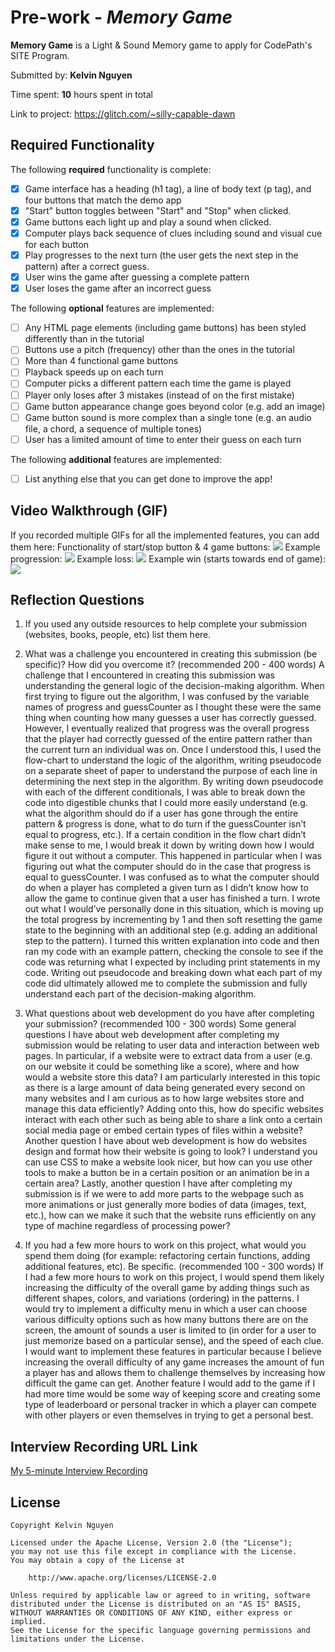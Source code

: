 # Pre-work - *Memory Game*

**Memory Game** is a Light & Sound Memory game to apply for CodePath's SITE Program. 

Submitted by: **Kelvin Nguyen**

Time spent: **10** hours spent in total

Link to project: https://glitch.com/~silly-capable-dawn

## Required Functionality

The following **required** functionality is complete:

* [x] Game interface has a heading (h1 tag), a line of body text (p tag), and four buttons that match the demo app
* [x] "Start" button toggles between "Start" and "Stop" when clicked. 
* [x] Game buttons each light up and play a sound when clicked. 
* [x] Computer plays back sequence of clues including sound and visual cue for each button
* [x] Play progresses to the next turn (the user gets the next step in the pattern) after a correct guess. 
* [x] User wins the game after guessing a complete pattern
* [x] User loses the game after an incorrect guess

The following **optional** features are implemented:

* [ ] Any HTML page elements (including game buttons) has been styled differently than in the tutorial
* [ ] Buttons use a pitch (frequency) other than the ones in the tutorial
* [ ] More than 4 functional game buttons
* [ ] Playback speeds up on each turn
* [ ] Computer picks a different pattern each time the game is played
* [ ] Player only loses after 3 mistakes (instead of on the first mistake)
* [ ] Game button appearance change goes beyond color (e.g. add an image)
* [ ] Game button sound is more complex than a single tone (e.g. an audio file, a chord, a sequence of multiple tones)
* [ ] User has a limited amount of time to enter their guess on each turn

The following **additional** features are implemented:

- [ ] List anything else that you can get done to improve the app!

## Video Walkthrough (GIF)

If you recorded multiple GIFs for all the implemented features, you can add them here:
Functionality of start/stop button & 4 game buttons:
![](https://i.imgur.com/TrYOx8W.gif)
Example progression:
![](https://i.imgur.com/nIQfhkT.gif)
Example loss:
![](https://i.imgur.com/fWGWA5q.gif)
Example win (starts towards end of game):
![](https://i.imgur.com/1GZrXxH.gif)

## Reflection Questions
1. If you used any outside resources to help complete your submission (websites, books, people, etc) list them here. 

2. What was a challenge you encountered in creating this submission (be specific)? How did you overcome it? (recommended 200 - 400 words) 
A challenge that I encountered in creating this submission was understanding the general logic of the decision-making algorithm. When first trying to figure out the algorithm, I was confused by the variable names of progress and guessCounter as I thought these were the same thing when counting how many guesses a user has correctly guessed. However, I eventually realized that progress was the overall progress that the player had correctly guessed of the entire pattern rather than  the current turn an individual was on. Once I understood this, I used the flow-chart to understand the logic of the algorithm, writing pseudocode on a separate sheet of paper to understand the purpose of each line in determining the next step in the algorithm. By writing down pseudocode with each of the different conditionals, I was able to break down the code into digestible chunks that I could more easily understand (e.g. what the algorithm should do if a user has gone through the entire pattern & progress is done, what to do turn if the guessCounter isn’t equal to progress, etc.). If a certain condition in the flow chart didn’t make sense to me, I would break it down by writing down how I would figure it out without a computer. This happened in particular when I was figuring out what the computer should do in the case that progress is equal to guessCounter. I was confused as to what the computer should do when a player has completed a given turn as I didn’t know how to allow the game to continue given that a user has finished a turn. I wrote out what I would’ve personally done in this situation, which is moving up the total progress by incrementing by 1 and then soft resetting the game state to the beginning with an additional step (e.g. adding an additional step to the pattern). I turned this written explanation into code and then ran my code with an example pattern, checking the console to see if the code was returning what I expected by including print statements in my code. Writing out pseudocode and breaking down what each part of my code did ultimately allowed me to complete the submission and fully understand each part of the decision-making algorithm.

3. What questions about web development do you have after completing your submission? (recommended 100 - 300 words) 
Some general questions I have about web development after completing my submission would be relating to user data and interaction between web pages. In particular, if a website were to extract data from a user (e.g. on our website it could be something like a score), where and how would a website store this data? I am particularly interested in this topic as there is a large amount of data being generated every second on many websites and I am curious as to how large websites store and manage this data efficiently? Adding onto this, how do specific websites interact with each other such as being able to share a link onto a certain social media page or embed certain types of files within a website? Another question I have about web development is how do websites design and format how their website is going to look? I understand you can use CSS to make a website look nicer, but how can you use other tools to make a button be in a certain position or an animation be in a certain area? Lastly, another question I have after completing my submission is if we were to add more parts to the webpage such as more animations or just generally more bodies of data (images, text, etc.), how can we make it such that the website runs efficiently on any type of machine regardless of processing power?

4. If you had a few more hours to work on this project, what would you spend them doing (for example: refactoring certain functions, adding additional features, etc). Be specific. (recommended 100 - 300 words) 
If I had a few more hours to work on this project, I would spend them likely increasing the difficulty of the overall game by adding things such as different shapes, colors, and variations (ordering) in the patterns. I would try to implement a difficulty menu in which a user can choose various difficulty options such as how many buttons there are on the screen, the amount of sounds a user is limited to (in order for a user to just memorize based on a particular sense), and the speed of each clue. I would want to implement these features in particular because I believe increasing the overall difficulty of any game increases the amount of fun a player has and allows them to challenge themselves by increasing how difficult the game can get. Another feature I would add to the game if I had more time would be some way of keeping score and creating some type of leaderboard or personal tracker in which a player can compete with other players or even themselves in trying to get a personal best.



## Interview Recording URL Link

[My 5-minute Interview Recording](https://www.loom.com/share/da17d424e5e54ace88dfc23be0db72dc)


## License

    Copyright Kelvin Nguyen

    Licensed under the Apache License, Version 2.0 (the "License");
    you may not use this file except in compliance with the License.
    You may obtain a copy of the License at

        http://www.apache.org/licenses/LICENSE-2.0

    Unless required by applicable law or agreed to in writing, software
    distributed under the License is distributed on an "AS IS" BASIS,
    WITHOUT WARRANTIES OR CONDITIONS OF ANY KIND, either express or implied.
    See the License for the specific language governing permissions and
    limitations under the License.
